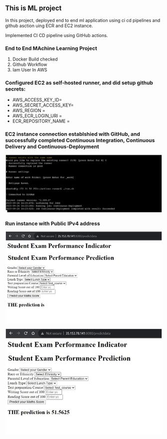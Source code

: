 ## This is ML project


In this project, deployed end to end ml application using ci cd pipelines and github asction uing ECR and EC2 instance.

Implemented CI CD pipeline using GitHub actions.

### End to End MAchine Learning Project
1. Docker Build checked
2. Github Workflow
3. Iam User In AWS


### Configured EC2 as self-hosted runner, and did setup github secrets:
* AWS_ACCESS_KEY_ID=
* AWS_SECRET_ACCESS_KEY=
* AWS_REGION = 
* AWS_ECR_LOGIN_URI = 
* ECR_REPOSITORY_NAME =


### EC2 instance connection establshied with GitHub, and successfully completed Continuous Integration, Continuous Delivery and Continuous-Deployment

<p align="center">
  <img src="image.png" width="500">
</p>




### Run instance with Public IPv4 address

<p align="center">
  <img src="image-1.png" width="500">
</p>


<p align="center">
  <img src="image-2.png" width="500">
</p>


